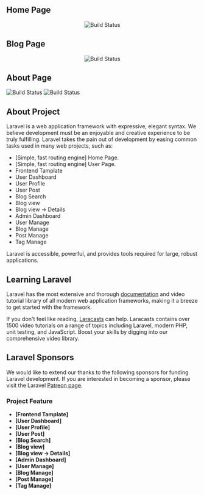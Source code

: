 
<h2>Home Page</h2>
<p align="center">
<img src= "public/screenshort/127.0.0.1_8000_home.png" alt="Build Status">
    
 <h2>Blog Page</h2>
<p align="center">
<img src= "public/screenshort/127.0.0.1_8000_home.png" alt="Build Status">
 <h2>About Page</h2>

<img src= "public/screenshort/127.0.0.1_8000_home.png" alt="Build Status">
<img src= "public/screenshort/127.0.0.1_8000_home.png" alt="Build Status">

</p>

## About Project

Laravel is a web application framework with expressive, elegant syntax. We believe development must be an enjoyable and creative experience to be truly fulfilling. Laravel takes the pain out of development by easing common tasks used in many web projects, such as:

-   [Simple, fast routing engine] Home Page.
-   [Simple, fast routing engine] User Page.
-   Frontend Tamplate
-   User Dashboard
-   User Profile
-   User Post
-   Blog Search
-   Blog view
-   Blog view -> Details
-   Admin Dashboard
-   User Manage
-   Blog Manage
-   Post Manage
-   Tag Manage

Laravel is accessible, powerful, and provides tools required for large, robust applications.

## Learning Laravel

Laravel has the most extensive and thorough [documentation](https://laravel.com/docs) and video tutorial library of all modern web application frameworks, making it a breeze to get started with the framework.

If you don't feel like reading, [Laracasts](https://laracasts.com) can help. Laracasts contains over 1500 video tutorials on a range of topics including Laravel, modern PHP, unit testing, and JavaScript. Boost your skills by digging into our comprehensive video library.

## Laravel Sponsors

We would like to extend our thanks to the following sponsors for funding Laravel development. If you are interested in becoming a sponsor, please visit the Laravel [Patreon page](https://patreon.com/taylorotwell).

### Project Feature

-   **[Frontend Tamplate]**
-   **[User Dashboard]**
-   **[User Profile]**
-   **[User Post]**
-   **[Blog Search]**
-   **[Blog view]**
-   **[Blog view -> Details]**
-   **[Admin Dashboard]**
-   **[User Manage]**
-   **[Blog Manage]**
-   **[Post Manage]**
-   **[Tag Manage]**
